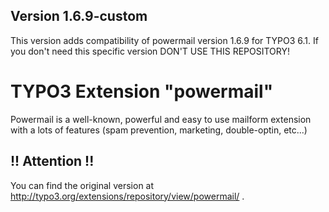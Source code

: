 ## Version 1.6.9-custom

This version adds compatibility of powermail version 1.6.9 for TYPO3 6.1. If you don't need this specific version DON'T USE THIS REPOSITORY!

# TYPO3 Extension "powermail"

Powermail is a well-known, powerful and easy to use mailform extension with a lots of features (spam prevention, marketing, double-optin, etc...)

## !! Attention !!
You can find the original version at http://typo3.org/extensions/repository/view/powermail/ .